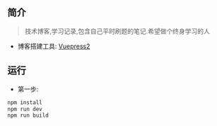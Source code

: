 ## 简介
> 技术博客,学习记录,包含自己平时刷题的笔记.希望做个终身学习的人

* 博客搭建工具: [Vuepress2](https://vuepress2.netlify.app/zh/)

## 运行

* 第一步: 
``` sh
npm install
npm run dev
npm run build
```